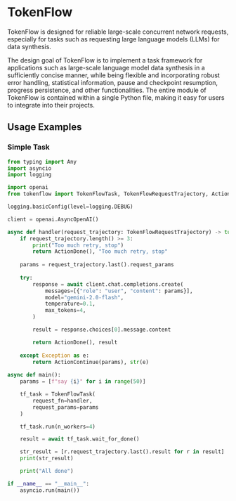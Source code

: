 # TokenFlow
TokenFlow is designed for reliable large-scale concurrent network requests, especially for tasks such as requesting large language models (LLMs) for data synthesis.

The design goal of TokenFlow is to implement a task framework for applications such as large-scale language model data synthesis in a sufficiently concise manner, while being flexible and incorporating robust error handling, statistical information, pause and checkpoint resumption, progress persistence, and other functionalities. The entire module of TokenFlow is contained within a single Python file, making it easy for users to integrate into their projects.

## Usage Examples

### Simple Task

```python
from typing import Any
import asyncio
import logging

import openai
from tokenflow import TokenFlowTask, TokenFlowRequestTrajectory, ActionDone, ActionContinue, TokenFlowAction

logging.basicConfig(level=logging.DEBUG)

client = openai.AsyncOpenAI()

async def handler(request_trajectory: TokenFlowRequestTrajectory) -> tuple[TokenFlowAction, Any]:
    if request_trajectory.length() >= 3:
        print("Too much retry, stop")
        return ActionDone(), "Too much retry, stop"
    
    params = request_trajectory.last().request_params
    
    try:
        response = await client.chat.completions.create(
            messages=[{"role": "user", "content": params}],
            model="gemini-2.0-flash",
            temperature=0.1,
            max_tokens=4,
        )

        result = response.choices[0].message.content

        return ActionDone(), result
    
    except Exception as e:
        return ActionContinue(params), str(e)
    
async def main():
    params = [f"say {i}" for i in range(50)]

    tf_task = TokenFlowTask(
        request_fn=handler,
        request_params=params
    )

    tf_task.run(n_workers=4)

    result = await tf_task.wait_for_done()

    str_result = [r.request_trajectory.last().result for r in result]
    print(str_result)

    print("All done")

if __name__ == "__main__":
    asyncio.run(main())
```
